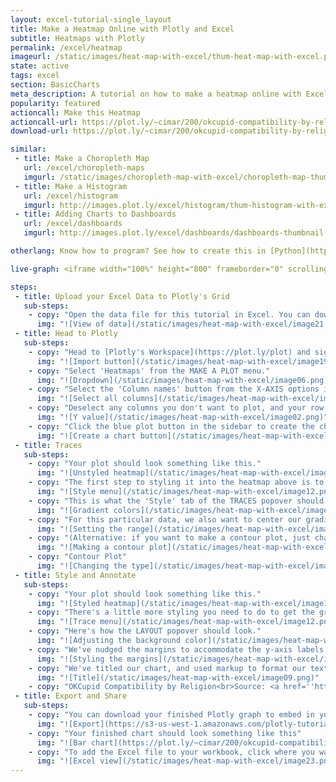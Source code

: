 ```yaml
---
layout: excel-tutorial-single_layout
title: Make a Heatmap Online with Plotly and Excel
subtitle: Heatmaps with Plotly
permalink: /excel/heatmap
imageurl: /static/images/heat-map-with-excel/thum-heat-map-with-excel.png
state: active
tags: excel
section: BasicCharts
meta_description: A tutorial on how to make a heatmap online with Excel.
popularity: featured
actioncall: Make this Heatmap
actioncall-url: https://plot.ly/~cimar/200/okcupid-compatibility-by-religion-source-oktrends-2009/
download-url: https://plot.ly/~cimar/200/okcupid-compatibility-by-religion-source-oktrends-2009.csv

similar:
 - title: Make a Choropleth Map
   url: /excel/choropleth-maps
   imgurl: /static/images/choropleth-map-with-excel/choropleth-map-thumb.png
 - title: Make a Histogram
   url: /excel/histogram
   imgurl: http://images.plot.ly/excel/histogram/thum-histogram-with-excel.png
 - title: Adding Charts to Dashboards
   url: /excel/dashboards
   imgurl: http://images.plot.ly/excel/dashboards/dashboards-thumbnail.png

otherlang: Know how to program? See how to create this in [Python](https://plot.ly/python/heatmaps/) or [R](https://plot.ly/r/heatmaps/).

live-graph: <iframe width="100%" height="800" frameborder="0" scrolling="no" src="https://plot.ly/~cimar/200/okcupid-compatibility-by-religion-source-oktrends-2009.embed"></iframe>

steps:
 - title: Upload your Excel Data to Plotly's Grid
   sub-steps:
    - copy: "Open the data file for this tutorial in Excel. You can download the file here in [CSV format](https://plot.ly/~cimar/200/okcupid-compatibility-by-religion-source-oktrends-2009.csv)"
      img: "![View of data](/static/images/heat-map-with-excel/image21.png)"
 - title: Head to Plotly
   sub-steps:
    - copy: "Head to [Plotly's Workspace](https://plot.ly/plot) and sign into your free Plotly account. Go to 'Import', click 'Upload a file', then choose your Excel file to upload. Your Excel file will now open in Plotly's grid. For more about Plotly's grid, see [this tutorial](/add-data-to-the-plotly-grid/)"
      img: "![Import button](/static/images/heat-map-with-excel/image19.png)"
    - copy: "Select 'Heatmaps' from the MAKE A PLOT menu."
      img: "![Dropdown](/static/images/heat-map-with-excel/image06.png)"
    - copy: "Select the 'Column names' button from the X-AXIS options in the sidebar and click 'Select all columns' button."
      img: "![Select all columns](/static/images/heat-map-with-excel/image10.png)"
    - copy: "Deselect any columns you don't want to plot, and your row names column if you have one. This will be your 'y' value."
      img: "![Y value](/static/images/heat-map-with-excel/image02.png)"
    - copy: "Click the blue plot button in the sidebar to create the chart."
      img: "![Create a chart button](/static/images/heat-map-with-excel/image07.png)"
 - title: Traces
   sub-steps:
    - copy: "Your plot should look something like this."
      img: "![Unstyled heatmap](/static/images/heat-map-with-excel/image00.png)"
    - copy: "The first step to styling it into the heatmap above is to open the TRACES popover in the toolbar."
      img: "![Style menu](/static/images/heat-map-with-excel/image12.png)"
    - copy: "This is what the 'Style' tab of the TRACES popover should look like. We've selected one of the default gradients, red-yellow-blue."
      img: "![Gradient colors](/static/images/heat-map-with-excel/image14.png)"
    - copy: "For this particular data, we also want to center our gradient so that yellow correlates to a value of 60.2, and everything above or below is a little red or green. The easiest way to do this is by nudging the 'Z range' values in the 'Range/bins' tab to converge on our desired midpoint  -- we compressed our range, but you can also stretch it if you prefer the effect."
      img: "![Setting the range](/static/images/heat-map-with-excel/image03.png)"
    - copy: "(Alternative: if you want to make a contour plot, just change the 'Type' setting in the 'Mode' tab.)"
      img: "![Making a contour plot](/static/images/heat-map-with-excel/image13.png)"
    - copy: "Contour Plot"
      img: "![Changing the type](/static/images/heat-map-with-excel/image01.png)"
 - title: Style and Annotate
   sub-steps:
    - copy: "Your plot should look something like this."
      img: "![Styled heatmap](/static/images/heat-map-with-excel/image16.png)"
    - copy: "There's a little more styling you need to do to get the graph at the top of the chart."
      img: "![Trace menu](/static/images/heat-map-with-excel/image12.png)"
    - copy: "Here's how the LAYOUT popover should look."
      img: "![Adjusting the background color](/static/images/heat-map-with-excel/image11.png)"
    - copy: "We've nudged the margins to accommodate the y-axis labels, and we're giving our chart a grey background."
      img: "![Styling the margins](/static/images/heat-map-with-excel/image04.png)"
    - copy: "We've titled our chart, and used markup to format our text and source our data."
      img: "![Title](/static/images/heat-map-with-excel/image09.png)"
    - copy: "OKCupid Compatibility by Religion<br>Source: <a href=''http://blog.okcupid.com/index.php/how-races-and-religions-match-in-online-dating'' >OKTrends, 2009</a>"
 - title: Export and Share
   sub-steps:
    - copy: "You can download your finished Plotly graph to embed in your Excel workbook. We also recommend including the Plotly link to the graph inside your Excel workbook for easy access to the interactive Plotly version. Get the link to your graph by clicking the 'Share' button. Download an image of your Plotly graph by clicking EXPORT on the toolbar."
      img: "![Export](https://s3-us-west-1.amazonaws.com/plotly-tutorials/excel/bubble-maps/export-bubble-map.png)"
    - copy: "Your finished chart should look something like this"
      img: "![Bar chart](https://plot.ly/~cimar/200/okcupid-compatibility-by-religion-source-oktrends-2009.png)"
    - copy: "To add the Excel file to your workbook, click where you want to insert the picture inside Excel. On the INSERT tab inside Excel, in the ILLUSTRATIONS group, click PICTURE. Locate the Plotly graph image that you downloaded and then double-click it. Notice that we also copy-pasted the Plotly graph link in a cell for easy access to the interactive Plotly version."
      img: "![Excel view](/static/images/heat-map-with-excel/image23.png)"
---
```

